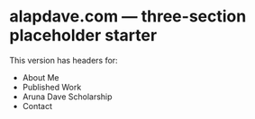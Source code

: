 # alapdave.com — three-section placeholder starter

This version has headers for:
- About Me
- Published Work
- Aruna Dave Scholarship
- Contact


